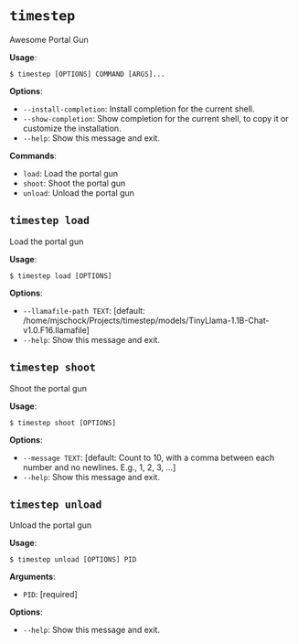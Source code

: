 # `timestep`

Awesome Portal Gun

**Usage**:

```console
$ timestep [OPTIONS] COMMAND [ARGS]...
```

**Options**:

* `--install-completion`: Install completion for the current shell.
* `--show-completion`: Show completion for the current shell, to copy it or customize the installation.
* `--help`: Show this message and exit.

**Commands**:

* `load`: Load the portal gun
* `shoot`: Shoot the portal gun
* `unload`: Unload the portal gun

## `timestep load`

Load the portal gun

**Usage**:

```console
$ timestep load [OPTIONS]
```

**Options**:

* `--llamafile-path TEXT`: [default: /home/mjschock/Projects/timestep/models/TinyLlama-1.1B-Chat-v1.0.F16.llamafile]
* `--help`: Show this message and exit.

## `timestep shoot`

Shoot the portal gun

**Usage**:

```console
$ timestep shoot [OPTIONS]
```

**Options**:

* `--message TEXT`: [default: Count to 10, with a comma between each number and no newlines. E.g., 1, 2, 3, ...]
* `--help`: Show this message and exit.

## `timestep unload`

Unload the portal gun

**Usage**:

```console
$ timestep unload [OPTIONS] PID
```

**Arguments**:

* `PID`: [required]

**Options**:

* `--help`: Show this message and exit.

